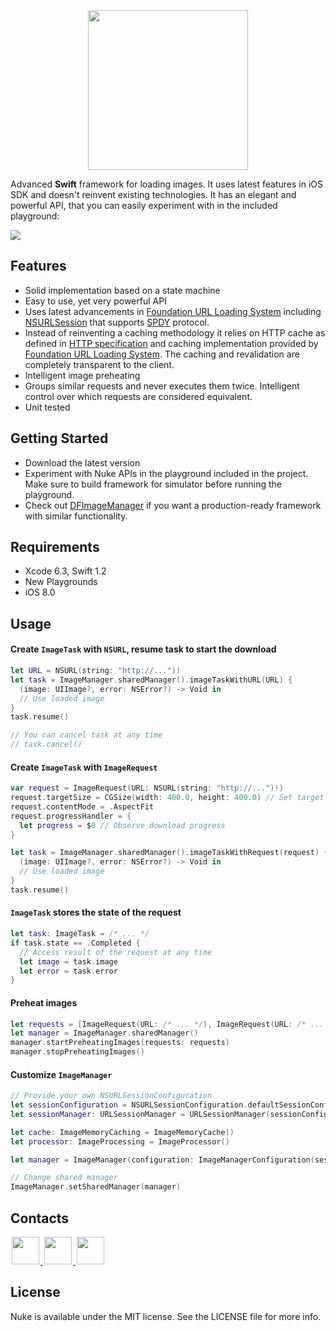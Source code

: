 <p align="center"><img src="https://cloud.githubusercontent.com/assets/1567433/6684993/5971ef08-cc3a-11e4-984c-6769e4931497.png" width="256"/>

Advanced **Swift** framework for loading images. It uses latest features in iOS SDK and doesn't reinvent existing technologies. It has an elegant and powerful API, that you can easily experiment with in the included playground:

![](https://cloud.githubusercontent.com/assets/1567433/6686242/6ae3211c-cc44-11e4-956b-33eb8ed83cab.png)

## Features
- Solid implementation based on a state machine
- Easy to use, yet very powerful API
- Uses latest advancements in [Foundation URL Loading System](https://developer.apple.com/library/mac/documentation/Cocoa/Conceptual/URLLoadingSystem/URLLoadingSystem.html) including [NSURLSession](https://developer.apple.com/library/ios/documentation/Foundation/Reference/NSURLSession_class/) that supports [SPDY](http://en.wikipedia.org/wiki/SPDY) protocol.
- Instead of reinventing a caching methodology it relies on HTTP cache as defined in [HTTP specification](https://tools.ietf.org/html/rfc7234) and caching implementation provided by [Foundation URL Loading System](https://developer.apple.com/library/mac/documentation/Cocoa/Conceptual/URLLoadingSystem/URLLoadingSystem.html). The caching and revalidation are completely transparent to the client.
- Intelligent image preheating
- Groups similar requests and never executes them twice. Intelligent control over which requests are considered equivalent.
- Unit tested

## Getting Started
- Download the latest version
- Experiment with Nuke APIs in the playground included in the project. Make sure to build framework for simulator before running the playground.
- Check out [DFImageManager](https://github.com/kean/DFImageManager) if you want a production-ready framework with similar functionality.

## Requirements
- Xcode 6.3, Swift 1.2
- New Playgrounds
- iOS 8.0

## Usage

#### Create `ImageTask` with `NSURL`, resume task to start the download

```swift
let URL = NSURL(string: "http://...")!
let task = ImageManager.sharedManager().imageTaskWithURL(URL) {
  (image: UIImage?, error: NSError?) -> Void in
  // Use loaded image
}
task.resume()

// You can cancel task at any time
// task.cancel()
```

#### Create `ImageTask` with `ImageRequest`

```swift
var request = ImageRequest(URL: NSURL(string: "http://...")!)
request.targetSize = CGSize(width: 400.0, height: 400.0) // Set target size in pixels
request.contentMode = .AspectFit
request.progressHandler = {
  let progress = $0 // Observe download progress
}

let task = ImageManager.sharedManager().imageTaskWithRequest(request) { 
  (image: UIImage?, error: NSError?) -> Void in
  // Use loaded image
}
task.resume()
```

#### `ImageTask` stores the state of the request

```swift
let task: ImageTask = /* ... */
if task.state == .Completed {
  // Access result of the request at any time
  let image = task.image
  let error = task.error
}
```

#### Preheat images

```swift
let requests = [ImageRequest(URL: /* ... */), ImageRequest(URL: /* ... */)]
let manager = ImageManager.sharedManager()
manager.startPreheatingImages(requests: requests)
manager.stopPreheatingImages()
```

#### Customize `ImageManager`

```swift
// Provide your own NSURLSessionConfiguration
let sessionConfiguration = NSURLSessionConfiguration.defaultSessionConfiguration()
let sessionManager: URLSessionManager = URLSessionManager(sessionConfiguration: sessionConfiguration)

let cache: ImageMemoryCaching = ImageMemoryCache()
let processor: ImageProcessing = ImageProcessor()

let manager = ImageManager(configuration: ImageManagerConfiguration(sessionManager: sessionManager, cache: cache, processor: nil))

// Change shared manager
ImageManager.setSharedManager(manager)
```

## Contacts

<a href="https://github.com/kean">
<img src="https://cloud.githubusercontent.com/assets/1567433/6521218/9c7e2502-c378-11e4-9431-c7255cf39577.png" height="44" hspace="2"/>
</a>
<a href="https://twitter.com/a_grebenyuk">
<img src="https://cloud.githubusercontent.com/assets/1567433/6521243/fb085da4-c378-11e4-973e-1eeeac4b5ba5.png" height="44" hspace="2"/>
</a>
<a href="https://www.linkedin.com/pub/alexander-grebenyuk/83/b43/3a0">
<img src="https://cloud.githubusercontent.com/assets/1567433/6521256/20247bc2-c379-11e4-8e9e-417123debb8c.png" height="44" hspace="2"/>
</a>

## License

Nuke is available under the MIT license. See the LICENSE file for more info.
